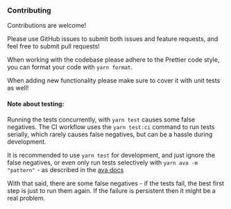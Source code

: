 ### Contributing

Contributions are welcome!

Please use GitHub issues to submit both issues and feature requests, and feel free to submit pull requests!

When working with the codebase please adhere to the Prettier code style, you can format your code with `yarn format`.

When adding new functionality please make sure to cover it with unit tests as well!

#### Note about testing:

Running the tests concurrently, with `yarn test` causes some false negatives. The CI workflow uses the `yarn test:ci`
command to run tests serially, which rarely causes false negatives, but can be a hassle during development.

It is recommended to use `yarn test` for development, and just ignore the false negatives, or even only run tests
selectively with `yarn ava -m "pattern"` - as described in the [ava docs](https://github.com/avajs/ava/blob/main/docs/05-command-line.md#running-tests-with-matching-titles)

With that said, there are some false negatives - if the tests fail, the best first step is just to run them again.
If the failure is persistent then it might be a real problem.
